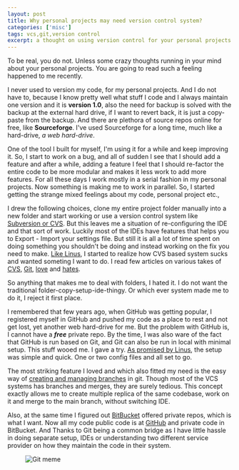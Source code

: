 ```yaml
---
layout: post
title: Why personal projects may need version control system?
categories: ['misc']
tags: vcs,git,version control
excerpt: a thought on using version control for your personal projects
---
```


To be real, you do not. Unless some crazy thoughts running in your mind about your personal projects. You are going to read such a feeling happened to me recently.

I never used to version my code, for my personal projects. And I do not have to, because I know pretty well what stuff I code and I always maintain one version and it is **version 1.0**, also the need for backup is solved with the backup at the external hard drive, if I want to revert back, it is just a copy-paste from the backup. And there are plethora of source repos online for free, like **Sourceforge**. I've used Sourceforge for a long time, much like a hard-drive, *a web hard-drive*. 

One of the tool I built for myself, I'm using it for a while and keep improving it. So, I start to work on a bug, and all of sudden I see that I should add a feature and after a while, adding a feature I feel that I should re-factor the entire code to be more modular and makes it less work to add more features. For all these days I work mostly in a serial fashion in my personal projects.  Now something is making me to work in parallel. So, I started getting the strange mixed feelings about my code, personal project etc.,

I drew the following choices, clone my entire project folder manually into a new folder and start working or use a version control system like [Subversion or CVS](http://betterexplained.com/articles/a-visual-guide-to-version-control/). But this leaves me a situation of re-configuring the IDE and that sort of work. Luckily most of the IDEs have features that helps you to Export - Import your settings file. But still it is all a lot of time spent on doing something you shouldn't be doing and instead working on the fix you need to make. [Like Linus](http://www.youtube.com/watch?v=4XpnKHJAok8), I started to realize how CVS based system sucks and wanted someting I want to do. I read few articles on various takes of [CVS](https://news.ycombinator.com/item?id=1271888), [Git](http://stackoverflow.com/questions/802573/difference-between-git-and-cvs), [love](http://blog.cedarsoft.com/2010/01/top-10-why-subversion-is-better-than-git/) and [hates](http://stackoverflow.com/questions/871/why-is-git-better-than-subversion).

So anything that makes me to deal with folders, I hated it. I do not want the traditional folder-copy-setup-ide-thingy. Or which ever system made me to do it, I reject it first place.

I remembered that few years ago, when GitHub was getting popular, I registered myself in GitHub and pushed my code as a place to rest and not get lost, yet another web hard-drive for me. But the problem with GitHub is, I cannot have a ***free*** private repo. By the time, I was also ware of the fact that GitHub is run based on Git, and Git can also be run in local with minimal setup. This stuff wooed me. I gave a try. [As promised by Linus](http://git-scm.com/book/en/Getting-Started-A-Short-History-of-Git),  the setup was simple and quick. One or two config files and all set to go.

The most striking feature I loved and which also fitted my need is the easy way of [creating and managing branches](http://git-scm.com/book/en/Git-Branching) in git. Though most of the VCS systems has branches and merges, they are surely tedious. This concept exactly allows me to create multiple replica of the same codebase, work on it and merge to the main branch, without switching IDE.

Also, at the same time I figured out [BitBucket](http://www.bitbucket.org) offered private repos, which is what I want. Now all my code public code is at [GitHub](https://github.com/mymindleaks) and private code in BitBucket. And Thanks to Git being a common bridge as I have little hassle in doing separate setup, IDEs or understanding two different service provider on how they maintain the code in their system.

<figure class="image">
<img src="http://i.qkme.me/3u48x0.jpg" alt="Git meme">
</figure>
